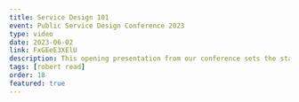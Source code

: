```yaml
---
title: Service Design 101 
event: Public Service Design Conference 2023
type: video
date: 2023-06-02
link: FxGEeE3XElU
description: This opening presentation from our conference sets the stage for all things service design: what it is, what problems it solves, how to know when you need it, and a framework for putting it into practice.
tags: [robert read]
order: 18
featured: true
---
```

